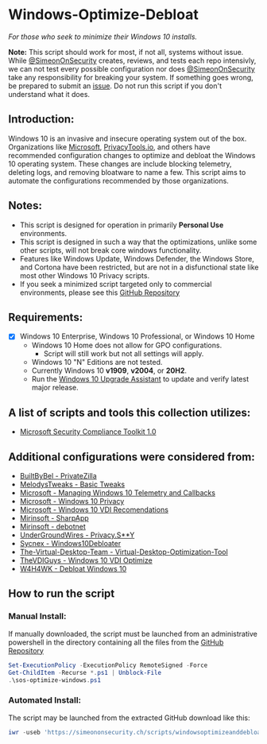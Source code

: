 # Windows-Optimize-Debloat
*For those who seek to minimize their Windows 10 installs.*

**Note:** This script should work for most, if not all, systems without issue. While [@SimeonOnSecurity](https://github.com/simeononsecurity) creates, reviews, and tests each repo intensivly, we can not test every possible configuration nor does [@SimeonOnSecurity](https://github.com/simeononsecurity) take any responsibility for breaking your system. If something goes wrong, be prepared to submit an [issue](../../issues). Do not run this script if you don't understand what it does.

## Introduction:
Windows 10 is an invasive and insecure operating system out of the box. 
Organizations like [Microsoft](https://microsoft.com), [PrivacyTools.io](https://PrivacyTools.io), and others have recommended configuration changes to optimize and debloat the Windows 10 operating system. These changes are include blocking telemetry, deleting logs, and removing bloatware to name a few. This script aims to automate the configurations recommended by those organizations.

## Notes: 
- This script is designed for operation in primarily **Personal Use** environments. 
- This script is designed in such a way that the optimizations, unlike some other scripts, will not break core windows functionality.
 - Features like Windows Update, Windows Defender, the Windows Store, and Cortona have been restricted, but are not in a disfunctional state like most other Windows 10 Privacy scripts.
- If you seek a minimized script targeted only to commercial environments, please see this [GitHub Repository](https://github.com/simeononsecurity/Standalone-Windows-STIG-Script)

## Requirements:
- [X] Windows 10 Enterprise, Windows 10 Professional, or Windows 10 Home
  - Windows 10 Home does not allow for GPO configurations.
    - Script will still work but not all settings will apply.
  - Windows 10 "N" Editions are not tested.
  - Currently Windows 10 **v1909**, **v2004**, or **20H2**. 
  - Run the [Windows 10 Upgrade Assistant](https://support.microsoft.com/en-us/help/3159635/windows-10-update-assistant) to update and verify latest major release.

## A list of scripts and tools this collection utilizes:
- [Microsoft Security Compliance Toolkit 1.0](https://www.microsoft.com/en-us/download/details.aspx?id=55319)

## Additional configurations were considered from:
- [BuiltByBel - PrivateZilla](https://github.com/builtbybel/privatezilla)
- [MelodysTweaks - Basic Tweaks](https://sites.google.com/view/melodystweaks/basictweaks)
- [Microsoft - Managing Windows 10 Telemetry and Callbacks](https://docs.microsoft.com/en-us/windows/privacy/manage-connections-from-windows-operating-system-components-to-microsoft-services)
- [Microsoft - Windows 10 Privacy](https://docs.microsoft.com/en-us/windows/privacy/)
- [Microsoft - Windows 10 VDI Recomendations](https://docs.microsoft.com/en-us/windows-server/remote/remote-desktop-services/rds_vdi-recommendations-1909)
- [Mirinsoft - SharpApp](https://github.com/builtbybel/sharpapp)
- [Mirinsoft - debotnet](https://github.com/builtbybel/debotnet)
- [UnderGroundWires - Privacy.S**Y](https://github.com/undergroundwires/privacy.sexy)
- [Sycnex - Windows10Debloater](https://github.com/Sycnex/Windows10Debloater)
- [The-Virtual-Desktop-Team - Virtual-Desktop-Optimization-Tool](https://github.com/The-Virtual-Desktop-Team/Virtual-Desktop-Optimization-Tool)
- [TheVDIGuys - Windows 10 VDI Optimize](https://github.com/TheVDIGuys/Windows_10_VDI_Optimize)
- [W4H4WK - Debloat Windows 10](https://github.com/W4RH4WK/Debloat-Windows-10/tree/master/scripts)

## How to run the script
### Manual Install:
If manually downloaded, the script must be launched from an administrative powershell in the directory containing all the files from the [GitHub Repository](https://github.com/simeononsecurity/Windows-Optimize-Harden-Debloat)
```powershell
Set-ExecutionPolicy -ExecutionPolicy RemoteSigned -Force
Get-ChildItem -Recurse *.ps1 | Unblock-File
.\sos-optimize-windows.ps1
```
### Automated Install:
The script may be launched from the extracted GitHub download like this:
```powershell
iwr -useb 'https://simeononsecurity.ch/scripts/windowsoptimizeanddebloat.ps1'|iex
```
